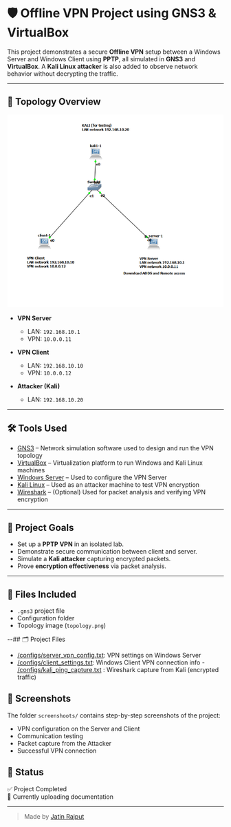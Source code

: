 # 🛡️ Offline VPN Project using GNS3 & VirtualBox

This project demonstrates a secure **Offline VPN** setup between a Windows Server and Windows Client using **PPTP**, all simulated in **GNS3** and **VirtualBox**. A **Kali Linux attacker** is also added to observe network behavior without decrypting the traffic.

---

## 🔧 Topology Overview

![Topology](topology.png)

- **VPN Server**
  - LAN: `192.168.10.1`
  - VPN: `10.0.0.11`

- **VPN Client**
  - LAN: `192.168.10.10`
  - VPN: `10.0.0.12`

- **Attacker (Kali)**
  - LAN: `192.168.10.20`

---

## 🛠️ Tools Used

- [GNS3](https://www.gns3.com/) – Network simulation software used to design and run the VPN topology
- [VirtualBox](https://www.virtualbox.org/) – Virtualization platform to run Windows and Kali Linux machines
- [Windows Server](https://www.microsoft.com/en-us/windows-server) – Used to configure the VPN Server
- [Kali Linux](https://www.kali.org/) – Used as an attacker machine to test VPN encryption
- [Wireshark](https://www.wireshark.org/) – (Optional) Used for packet analysis and verifying VPN encryption


---

## 🎯 Project Goals

- Set up a **PPTP VPN** in an isolated lab.
- Demonstrate secure communication between client and server.
- Simulate a **Kali attacker** capturing encrypted packets.
- Prove **encryption effectiveness** via packet analysis.

---

## 📂 Files Included

- `.gns3` project file
- Configuration folder
- Topology image (`topology.png`)

--## 🗂️ Project Files

- [/configs/server_vpn_config.txt](https://github.com/jatin-rajputt/offline-vpn/blob/main/configs/windows-vpn-server-setup.txt): VPN settings on Windows Server
- [/configs/client_settings.txt](https://github.com/jatin-rajputt/offline-vpn/blob/main/configs/windows-vpn-client-setup.txt): Windows Client VPN connection info
-[ /configs/kali_ping_capture.txt](https://github.com/jatin-rajputt/offline-vpn/blob/main/configs/kali-testing-commands.txt) : Wireshark capture from Kali (encrypted traffic)

## 📸 Screenshots

The folder `screenshoots/` contains step-by-step screenshots of the project:
- VPN configuration on the Server and Client
- Communication testing
- Packet capture from the Attacker
- Successful VPN connection

## 📌 Status

✅ Project Completed  
🔄 Currently uploading documentation

---

> Made by [Jatin Rajput](https://github.com/jatin-rajputt)


